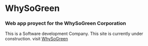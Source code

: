 # WhySoGreen
### Web app proyect for the WhySoGreen Corporation

This is a Software development Company.
This site is currently under construction.
visit <a href="http://www.whysogreen.org" target="_blank">WhySoGreen</a>

